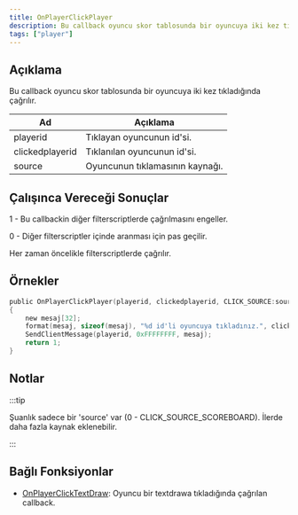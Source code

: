 ```yaml
---
title: OnPlayerClickPlayer
description: Bu callback oyuncu skor tablosunda bir oyuncuya iki kez tıkladığında çağrılır.
tags: ["player"]
---
```


## Açıklama

Bu callback oyuncu skor tablosunda bir oyuncuya iki kez tıkladığında çağrılır.

| Ad              | Açıklama                        |
| --------------- | ------------------------------- |
| playerid        | Tıklayan oyuncunun id'si.       |
| clickedplayerid | Tıklanılan oyuncunun id'si.     |
| source          | Oyuncunun tıklamasının kaynağı. |

## Çalışınca Vereceği Sonuçlar

1 - Bu callbackin diğer filterscriptlerde çağrılmasını engeller.

0 - Diğer filterscriptler içinde aranması için pas geçilir.

Her zaman öncelikle filterscriptlerde çağrılır.

## Örnekler

```c
public OnPlayerClickPlayer(playerid, clickedplayerid, CLICK_SOURCE:source)
{
    new mesaj[32];
    format(mesaj, sizeof(mesaj), "%d id'li oyuncuya tıkladınız.", clickedplayerid);
    SendClientMessage(playerid, 0xFFFFFFFF, mesaj);
    return 1;
}
```

## Notlar

:::tip

Şuanlık sadece bir 'source' var (0 - CLICK_SOURCE_SCOREBOARD). İlerde daha fazla kaynak eklenebilir.

:::

## Bağlı Fonksiyonlar

- [OnPlayerClickTextDraw](OnPlayerClickTextDraw.md): Oyuncu bir textdrawa tıkladığında çağrılan callback.
